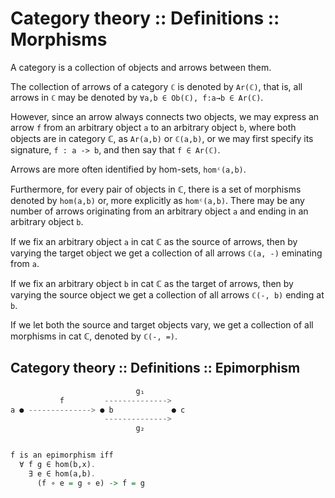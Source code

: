 # Category theory :: Definitions :: Morphisms

A category is a collection of objects and arrows between them.

The collection of arrows of a category `ℂ` is denoted by `Ar(ℂ)`, that is, all arrows in `ℂ` may be denoted by `∀a,b ∈ Ob(ℂ), f:a→b ∈ Ar(ℂ)`.

However, since an arrow always connects two objects, we may express an arrow `f` from an arbitrary object `a` to an arbitrary object `b`, where both objects are in category ℂ, as `Ar(a,b)` or `ℂ(a,b)`, or we may first specify its signature, `f : a -> b`, and then say that `f ∈ Ar(ℂ)`.

Arrows are more often identified by hom-sets, `homᶜ(a,b)`.

Furthermore, for every pair of objects in ℂ, there is a set of morphisms denoted by `hom(a,b)` or, more explicitly as `homᶜ(a,b)`. There may be any number of arrows originating from an arbitrary object `a` and ending in an arbitrary object `b`.



If we fix an arbitrary object `a` in cat ℂ as the source of arrows, then by varying the target object we get a collection of all arrows `ℂ(a, -)` eminating from `a`.

If we fix an arbitrary object `b` in cat ℂ as the target of arrows, then by varying the source object we get a collection of all arrows `ℂ(-, b)` ending at `b`.

If we let both the source and target objects vary, we get a collection of all morphisms in cat ℂ, denoted by `ℂ(-, =)`.


## Category theory :: Definitions :: Epimorphism

```hs
                            g₁
           f         -------------->
a ● --------------> ● b             ● c
                     -------------->
                            g₂


f is an epimorphism iff
  ∀ f g ∈ hom(b,x).
    ∃ e ∈ hom(a,b).
      (f ∘ e = g ∘ e) -> f = g
```
